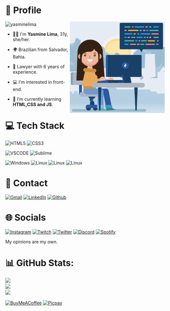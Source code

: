 # 👤 Profile 

<img align="right" alt="Coding" width="300" src="/Media/woman.gif"> 
<img src="https://komarev.com/ghpvc/?username=yasminelima&label=Profile%20views&color=70A4FC&style=flat" alt="yasminelima" />

- 🙋‍♀️ I'm **Yasmine Lima**, 31y, she/her.
- 🌍 Brazilian from Salvador, Bahia. 
- 👔 Lawyer with 6 years of experience.

- 💻 I’m interested in front-end.
- 🌱 I’m currently learning **HTML,CSS and JS**.

# 💻 Tech Stack

![HTML5](https://img.shields.io/badge/HTML5-E34F26?style=for-the-badge&logo=html5&logoColor=white) ![CSS3](https://img.shields.io/badge/CSS3-1572B6?style=for-the-badge&logo=css3&logoColor=white) 

![VSCODE](https://img.shields.io/badge/VSCode-0078D4?style=for-the-badge&logo=visual%20studio%20code&logoColor=white) ![Sublime](https://img.shields.io/badge/sublime_text-%23575757.svg?&style=for-the-badge&logo=sublime-text&logoColor=important) 

![Windows](https://img.shields.io/badge/Windows-0078D6?style=for-the-badge&logo=windows&logoColor=white) ![Linux](https://img.shields.io/badge/Debian-A81D33?style=for-the-badge&logo=debian&logoColor=white) ![Linux](https://img.shields.io/badge/Ubuntu-E95420?style=for-the-badge&logo=ubuntu&logoColor=white) ![Linux](https://img.shields.io/badge/Linux-FCC624?style=for-the-badge&logo=linux&logoColor=black) 

# 📩 Contact 

[![Gmail](https://img.shields.io/badge/Gmail-D14836?style=for-the-badge&logo=gmail&logoColor=white)](yasminelimadev@gmail.com) [![LinkedIn](https://img.shields.io/badge/LinkedIn-0077B5?style=for-the-badge&logo=linkedin&logoColor=white)](https://linkedin.com/in/yasminelimadev) [![Github](https://img.shields.io/badge/GitHub-100000?style=for-the-badge&logo=github&logoColor=white)](https://github.com/yasminelima) 

# 🌐 Socials

[![Instagram](https://img.shields.io/badge/Instagram-E4405F?style=for-the-badge&logo=instagram&logoColor=white)](https://instagram.com/yasmine_lima) [![Twitch](https://img.shields.io/badge/Twitch-9146FF?style=for-the-badge&logo=twitch&logoColor=white)](https://twitch.tv/bimbas) [![Twitter](https://img.shields.io/badge/Twitter-1DA1F2?style=for-the-badge&logo=twitter&logoColor=white)](https://twitter.com/biribimbas) [![Discord](https://img.shields.io/badge/Discord-5865F2?style=for-the-badge&logo=discord&logoColor=white)](htttps://discord.gg/Bimbas#6465) [![Spotify](https://img.shields.io/badge/Spotify-1ED760?&style=for-the-badge&logo=spotify&logoColor=white)](https://open.spotify.com/user/12148149812) 

My opinions are my own.



# 📊 GitHub Stats:
![](https://github-readme-stats.vercel.app/api?username=yasminelima&theme=tokyonight&hide_border=true&include_all_commits=true&count_private=false)<br/>
![](https://github-readme-streak-stats.herokuapp.com/?user=yasminelima&theme=tokyonight&hide_border=true)<br/>
![](https://github-readme-stats.vercel.app/api/top-langs/?username=yasminelima&theme=tokyonight&hide_border=true&include_all_commits=true&count_private=false&layout=compact)

[![BuyMeACoffee](https://img.shields.io/badge/Buy%20Me%20a%20Coffee-ffdd00?style=for-the-badge&logo=buy-me-a-coffee&logoColor=black)](https://buymeacoffee.com/yasminelimadev) [![Picpay](https://img.shields.io/badge/picpay-21C25E?style=for-the-badge&logo=picpay&logoColor=white)](https://app.picpay.com/user/yasminealima) 